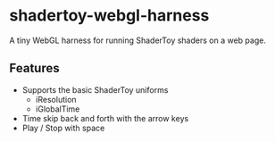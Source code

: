 # shadertoy-webgl-harness
A tiny WebGL harness for running ShaderToy shaders on a web page.


## Features
 * Supports the basic ShaderToy uniforms
   * iResolution
   * iGlobalTime
 * Time skip back and forth with the arrow keys
 * Play / Stop with space
